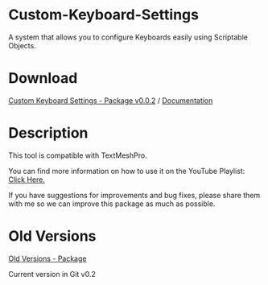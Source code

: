 # Custom-Keyboard-Settings
A system that allows you to configure Keyboards easily using Scriptable Objects.

# Download

[Custom Keyboard Settings - Package v0.0.2](https://drive.google.com/file/d/1Kh9YD6rahs554lswc-u4_jn7XlQ836TY/view?usp=drive_link)
 / 
[Documentation](https://drive.google.com/file/d/1Akw-E2f6rfdE3Bl26wDEYA4tkOJYSuj8/view?usp=drive_link)

# Description

This tool is compatible with TextMeshPro. 

You can find more information on how to use it on the YouTube Playlist: [Click Here.](https://www.youtube.com/playlist?list=PL5hnfx09yM4Kqkhx0KHyUW0kWviPMTPCs)

If you have suggestions for improvements and bug fixes, please share them with me so we can improve this package as much as possible.

# Old Versions
[Old Versions - Package](https://drive.google.com/drive/folders/1882_aAK2gTwdIFMDfoZKAeK-3r-N3Z_2?usp=drive_link)

Current version in Git v0.2